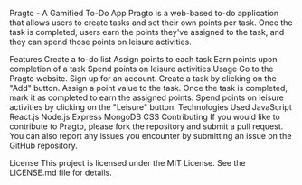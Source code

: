 Pragto - A Gamified To-Do App
Pragto is a web-based to-do application that allows users to create tasks and set their own points per task. Once the task is completed, users earn the points they've assigned to the task, and they can spend those points on leisure activities.

Features
Create a to-do list
Assign points to each task
Earn points upon completion of a task
Spend points on leisure activities
Usage
Go to the Pragto website.
Sign up for an account.
Create a task by clicking on the "Add" button.
Assign a point value to the task.
Once the task is completed, mark it as completed to earn the assigned points.
Spend points on leisure activities by clicking on the "Leisure" button.
Technologies Used
JavaScript
React.js
Node.js
Express
MongoDB
CSS
Contributing
If you would like to contribute to Pragto, please fork the repository and submit a pull request. You can also report any issues you encounter by submitting an issue on the GitHub repository.

License
This project is licensed under the MIT License. See the LICENSE.md file for details.
